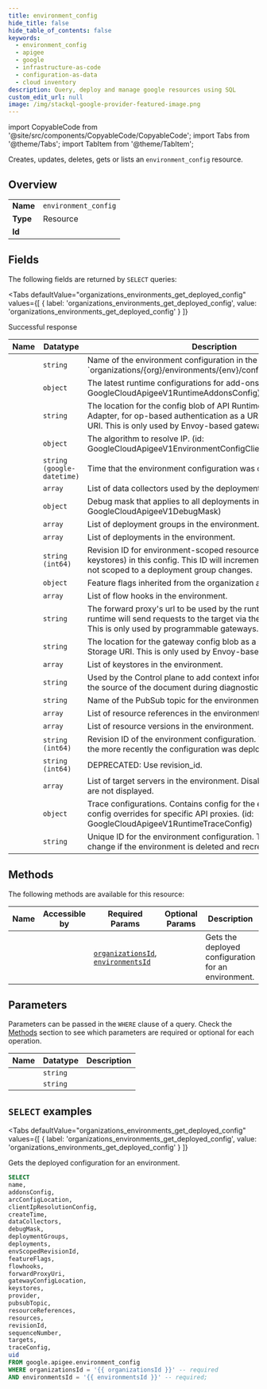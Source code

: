 ```yaml
--- 
title: environment_config
hide_title: false
hide_table_of_contents: false
keywords:
  - environment_config
  - apigee
  - google
  - infrastructure-as-code
  - configuration-as-data
  - cloud inventory
description: Query, deploy and manage google resources using SQL
custom_edit_url: null
image: /img/stackql-google-provider-featured-image.png
---
```


import CopyableCode from '@site/src/components/CopyableCode/CopyableCode';
import Tabs from '@theme/Tabs';
import TabItem from '@theme/TabItem';

Creates, updates, deletes, gets or lists an <code>environment_config</code> resource.

## Overview
<table><tbody>
<tr><td><b>Name</b></td><td><code>environment_config</code></td></tr>
<tr><td><b>Type</b></td><td>Resource</td></tr>
<tr><td><b>Id</b></td><td><CopyableCode code="google.apigee.environment_config" /></td></tr>
</tbody></table>

## Fields

The following fields are returned by `SELECT` queries:

<Tabs
    defaultValue="organizations_environments_get_deployed_config"
    values={[
        { label: 'organizations_environments_get_deployed_config', value: 'organizations_environments_get_deployed_config' }
    ]}
>
<TabItem value="organizations_environments_get_deployed_config">

Successful response

<table>
<thead>
    <tr>
    <th>Name</th>
    <th>Datatype</th>
    <th>Description</th>
    </tr>
</thead>
<tbody>
<tr>
    <td><CopyableCode code="name" /></td>
    <td><code>string</code></td>
    <td>Name of the environment configuration in the following format: `organizations/&#123;org&#125;/environments/&#123;env&#125;/configs/&#123;config&#125;`</td>
</tr>
<tr>
    <td><CopyableCode code="addonsConfig" /></td>
    <td><code>object</code></td>
    <td>The latest runtime configurations for add-ons. (id: GoogleCloudApigeeV1RuntimeAddonsConfig)</td>
</tr>
<tr>
    <td><CopyableCode code="arcConfigLocation" /></td>
    <td><code>string</code></td>
    <td>The location for the config blob of API Runtime Control, aka Envoy Adapter, for op-based authentication as a URI, e.g. a Cloud Storage URI. This is only used by Envoy-based gateways.</td>
</tr>
<tr>
    <td><CopyableCode code="clientIpResolutionConfig" /></td>
    <td><code>object</code></td>
    <td>The algorithm to resolve IP. (id: GoogleCloudApigeeV1EnvironmentConfigClientIPResolutionConfig)</td>
</tr>
<tr>
    <td><CopyableCode code="createTime" /></td>
    <td><code>string (google-datetime)</code></td>
    <td>Time that the environment configuration was created.</td>
</tr>
<tr>
    <td><CopyableCode code="dataCollectors" /></td>
    <td><code>array</code></td>
    <td>List of data collectors used by the deployments in the environment.</td>
</tr>
<tr>
    <td><CopyableCode code="debugMask" /></td>
    <td><code>object</code></td>
    <td>Debug mask that applies to all deployments in the environment. (id: GoogleCloudApigeeV1DebugMask)</td>
</tr>
<tr>
    <td><CopyableCode code="deploymentGroups" /></td>
    <td><code>array</code></td>
    <td>List of deployment groups in the environment.</td>
</tr>
<tr>
    <td><CopyableCode code="deployments" /></td>
    <td><code>array</code></td>
    <td>List of deployments in the environment.</td>
</tr>
<tr>
    <td><CopyableCode code="envScopedRevisionId" /></td>
    <td><code>string (int64)</code></td>
    <td>Revision ID for environment-scoped resources (e.g. target servers, keystores) in this config. This ID will increment any time a resource not scoped to a deployment group changes.</td>
</tr>
<tr>
    <td><CopyableCode code="featureFlags" /></td>
    <td><code>object</code></td>
    <td>Feature flags inherited from the organization and environment.</td>
</tr>
<tr>
    <td><CopyableCode code="flowhooks" /></td>
    <td><code>array</code></td>
    <td>List of flow hooks in the environment.</td>
</tr>
<tr>
    <td><CopyableCode code="forwardProxyUri" /></td>
    <td><code>string</code></td>
    <td>The forward proxy's url to be used by the runtime. When set, runtime will send requests to the target via the given forward proxy. This is only used by programmable gateways.</td>
</tr>
<tr>
    <td><CopyableCode code="gatewayConfigLocation" /></td>
    <td><code>string</code></td>
    <td>The location for the gateway config blob as a URI, e.g. a Cloud Storage URI. This is only used by Envoy-based gateways.</td>
</tr>
<tr>
    <td><CopyableCode code="keystores" /></td>
    <td><code>array</code></td>
    <td>List of keystores in the environment.</td>
</tr>
<tr>
    <td><CopyableCode code="provider" /></td>
    <td><code>string</code></td>
    <td>Used by the Control plane to add context information to help detect the source of the document during diagnostics and debugging.</td>
</tr>
<tr>
    <td><CopyableCode code="pubsubTopic" /></td>
    <td><code>string</code></td>
    <td>Name of the PubSub topic for the environment.</td>
</tr>
<tr>
    <td><CopyableCode code="resourceReferences" /></td>
    <td><code>array</code></td>
    <td>List of resource references in the environment.</td>
</tr>
<tr>
    <td><CopyableCode code="resources" /></td>
    <td><code>array</code></td>
    <td>List of resource versions in the environment.</td>
</tr>
<tr>
    <td><CopyableCode code="revisionId" /></td>
    <td><code>string (int64)</code></td>
    <td>Revision ID of the environment configuration. The higher the value, the more recently the configuration was deployed.</td>
</tr>
<tr>
    <td><CopyableCode code="sequenceNumber" /></td>
    <td><code>string (int64)</code></td>
    <td>DEPRECATED: Use revision_id.</td>
</tr>
<tr>
    <td><CopyableCode code="targets" /></td>
    <td><code>array</code></td>
    <td>List of target servers in the environment. Disabled target servers are not displayed.</td>
</tr>
<tr>
    <td><CopyableCode code="traceConfig" /></td>
    <td><code>object</code></td>
    <td>Trace configurations. Contains config for the environment and config overrides for specific API proxies. (id: GoogleCloudApigeeV1RuntimeTraceConfig)</td>
</tr>
<tr>
    <td><CopyableCode code="uid" /></td>
    <td><code>string</code></td>
    <td>Unique ID for the environment configuration. The ID will only change if the environment is deleted and recreated.</td>
</tr>
</tbody>
</table>
</TabItem>
</Tabs>

## Methods

The following methods are available for this resource:

<table>
<thead>
    <tr>
    <th>Name</th>
    <th>Accessible by</th>
    <th>Required Params</th>
    <th>Optional Params</th>
    <th>Description</th>
    </tr>
</thead>
<tbody>
<tr>
    <td><a href="#organizations_environments_get_deployed_config"><CopyableCode code="organizations_environments_get_deployed_config" /></a></td>
    <td><CopyableCode code="select" /></td>
    <td><a href="#parameter-organizationsId"><code>organizationsId</code></a>, <a href="#parameter-environmentsId"><code>environmentsId</code></a></td>
    <td></td>
    <td>Gets the deployed configuration for an environment.</td>
</tr>
</tbody>
</table>

## Parameters

Parameters can be passed in the `WHERE` clause of a query. Check the [Methods](#methods) section to see which parameters are required or optional for each operation.

<table>
<thead>
    <tr>
    <th>Name</th>
    <th>Datatype</th>
    <th>Description</th>
    </tr>
</thead>
<tbody>
<tr id="parameter-environmentsId">
    <td><CopyableCode code="environmentsId" /></td>
    <td><code>string</code></td>
    <td></td>
</tr>
<tr id="parameter-organizationsId">
    <td><CopyableCode code="organizationsId" /></td>
    <td><code>string</code></td>
    <td></td>
</tr>
</tbody>
</table>

## `SELECT` examples

<Tabs
    defaultValue="organizations_environments_get_deployed_config"
    values={[
        { label: 'organizations_environments_get_deployed_config', value: 'organizations_environments_get_deployed_config' }
    ]}
>
<TabItem value="organizations_environments_get_deployed_config">

Gets the deployed configuration for an environment.

```sql
SELECT
name,
addonsConfig,
arcConfigLocation,
clientIpResolutionConfig,
createTime,
dataCollectors,
debugMask,
deploymentGroups,
deployments,
envScopedRevisionId,
featureFlags,
flowhooks,
forwardProxyUri,
gatewayConfigLocation,
keystores,
provider,
pubsubTopic,
resourceReferences,
resources,
revisionId,
sequenceNumber,
targets,
traceConfig,
uid
FROM google.apigee.environment_config
WHERE organizationsId = '{{ organizationsId }}' -- required
AND environmentsId = '{{ environmentsId }}' -- required;
```
</TabItem>
</Tabs>
